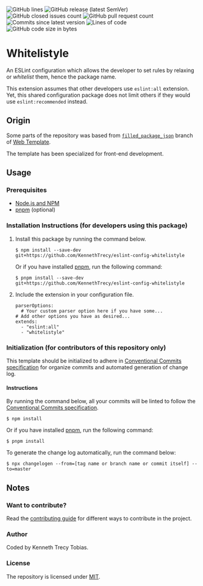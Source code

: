 ![GitHub lines](https://img.shields.io/github/license/KennethTrecy/eslint-config-whitelistyle?style=for-the-badge)
![GitHub release (latest SemVer)](https://img.shields.io/github/v/release/KennethTrecy/eslint-config-whitelistyle?style=for-the-badge&display_name=tag&sort=semver)
![GitHub closed issues count](https://img.shields.io/github/issues-closed/KennethTrecy/eslint-config-whitelistyle?style=for-the-badge)
![GitHub pull request count](https://img.shields.io/github/issues-pr-closed/KennethTrecy/eslint-config-whitelistyle?style=for-the-badge)
![Commits since latest version](https://img.shields.io/github/commits-since/KennethTrecy/eslint-config-whitelistyle/latest?style=for-the-badge)
![Lines of code](https://img.shields.io/tokei/lines/github/KennethTrecy/eslint-config-whitelistyle?style=for-the-badge)
![GitHub code size in bytes](https://img.shields.io/github/repo-size/KennethTrecy/eslint-config-whitelistyle?style=for-the-badge)

# Whitelistyle
An ESLint configuration which allows the developer to set rules by relaxing or *whitelist* them,
hence the package name.

This extension assumes that other developers use `eslint:all` extension. Yet, this shared configuration package does not limit others if they would use `eslint:recommended` instead.

## Origin
Some parts of the repository was based from [`filled_package_json`] branch of [Web Template].

The template has been specialized for front-end development.

## Usage

### Prerequisites
- [Node.js and NPM]
- [pnpm] (optional)

### Installation Instructions (for developers using this package)
1. Install this package by running the command below.
   ```
   $ npm install --save-dev git+https://github.com/KennethTrecy/eslint-config-whitelistyle
   ```

   Or if you have installed [pnpm], run the following command:
   ```
   $ pnpm install --save-dev git+https://github.com/KennethTrecy/eslint-config-whitelistyle
   ```
2. Include the extension in your configuration file.
   ```
   parserOptions:
     # Your custom parser option here if you have some...
   # Add other options you have as desired...
   extends:
     - "eslint:all"
     - "whitelistyle"
   ```


### Initialization (for contributors of this repository only)
This template should be initialized to adhere in [Conventional Commits specification] for organize
commits and automated generation of change log.

#### Instructions
By running the command below, all your commits will be linted to follow the [Conventional Commits
specification].
```
$ npm install
```

Or if you have installed [pnpm], run the following command:
```
$ pnpm install
```

To generate the change log automatically, run the command below:
```
$ npx changelogen --from=[tag name or branch name or commit itself] --to=master
```

## Notes

### Want to contribute?
Read the [contributing guide] for different ways to contribute in the project.

### Author
Coded by Kenneth Trecy Tobias.

### License
The repository is licensed under [MIT].

[`filled_package_json`]: https://github.com/KennethTrecy/eslint-config-whitelistyle/tree/filled_package_json
[Web Template]: https://github.com/KennethTrecy/eslint-config-whitelistyle/
[MIT]: https://github.com/KennethTrecy/eslint-config-whitelistyle/blob/master/LICENSE
[Node.js and NPM]: https://nodejs.org/en/
[pnpm]: https://pnpm.io/installation
[Conventional Commits specification]: https://www.conventionalcommits.org/en/v1.0.0/
[contributing guide]: ./CONTRIBUTING.md
